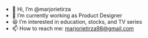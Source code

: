 - 👋 Hi, I’m @marjorietirza
- 👀 I’m currently working as Product Designer
- 😆 I’m interested in education, stocks, and TV series
- 📫 How to reach me: marjorietirza98@gmail.com

<!---
marjorietirza/marjorietirza is a ✨ special ✨ repository because its `README.md` (this file) appears on your GitHub profile.
You can click the Preview link to take a look at your changes.
--->
